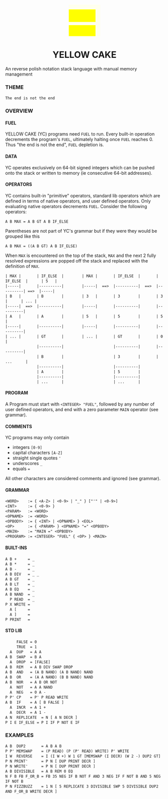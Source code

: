 <div align="center">
  <img src="./logo.svg" width="100"/>
  <h1>YELLOW CAKE</h1>
</div>

An reverse polish notation stack language with manual memory management

### THEME

    The end is not the end

### OVERVIEW

#### FUEL

YELLOW CAKE (YC) programs need `FUEL` to run. Every built-in operation
decrements the program's `FUEL`, ultimately halting once `FUEL` reaches 0. Thus
"the end is not the end", `FUEL` depletion is.

#### DATA

YC operates exclusively on 64-bit signed integers which can be pushed onto the
stack or written to memory (ie consecutive 64-bit addresses).

#### OPERATORS

YC contains built-in "primitive" operators, standard lib operators which are
defined in terms of native operators, and user defined operators. Only
evaluating native operators decrements `FUEL`. Consider the following operators:

    A B MAX = A B GT A B IF_ELSE

Parentheses are not part of YC's grammar but if they were they would be grouped
like this

    A B MAX = ((A B GT) A B IF_ELSE)

When `MAX` is encountered on the top of the stack, `MAX` and the next 2 fully
resolved expressions are popped off the stack and replaced with the definition
of `MAX`.

```
| MAX |       | IF_ELSE  |        | MAX |       | IF_ELSE  |       | IF_ELSE  |      | 5   |
|-----|       |----------|        |-----|  ==>  |----------|  ==>  |----------| ==>  |-----|
| B   |       | B        |        | 3   |       | 3        |       | 3        |      | ... |
|-----|  ==>  |----------|        |-----|       |----------|       |----------|
| A   |       | A        |        | 5   |       | 5        |       | 5        |
|-----|       |----------|        |-----|       |----------|       |----------|
| ... |       | GT       |        | ... |       | GT       |       | 0        |
              |----------|                      |----------|       |----------|
              | B        |                      | 3        |       | ...      |
              |----------|                      |----------|
              | A        |                      | 5        |
              |----------|                      |----------|
              | ...      |                      | ...      |
```

#### PROGRAM

A Program must start with `<INTEGER> "FUEL"`, followed by any number of user
defined operators, and end with a zero parameter `MAIN` operator (see grammar).

#### COMMENTS

YC programs may only contain

- integers `[0-9]`
- capital characters `[A-Z]`
- straight single quotes `'`
- underscores `_`
- equals `=`

All other characters are considered comments and ignored (see grammar).

#### GRAMMAR

    <WORD>    := { <A-Z> | <0-9> | "_" } ["'" | <0-9>]
    <INT>     := { <0-9> }
    <PARAM>   := <WORD>
    <OPNAME>  := <WORD>
    <OPBODY>  := { <INT> | <OPNAME> } <EOL>
    <OP>      := { <PARAM> } <OPNAME> "=" <OPBODY>
    <MAIN>    := "MAIN =" <OPBODY>
    <PROGRAM> := <INTEGER> "FUEL" { <OP> } <MAIN>

#### BUILT-INS

    A B +     = _
    A B *     = _
    A B -     = _
    A B DIV   = _ _
    A B GT    = _
    A B LT    = _
    A B EQ    = _
    A B NAND  = _
      P READ  = _
    P X WRITE =
      A [     =
      A ]     =
    P PRINT   =

#### STD LIB

         FALSE = 0
         TRUE  = 1
      A  DUP   = A A
    A B  SWAP  = B A
      A  DROP  = [FALSE]
    A B  REM   = A B DIV SWAP DROP
    A B  AND   = (A B NAND) (A B NAND) NAND
    A B  OR    = (A A NAND) (B B NAND) NAND
    A B  NOR   = A B OR NOT
      A  NOT   = A A NAND
      A  NEG   = 0 A -
    P P' CP    = P' P READ WRITE
    A B  IF    = A [ B FALSE ]
      A  INCR  = A 1 +
      A  DECR  = A 1 -
    A N  REPLICATE  = N [ A N DECR ]
    P I E IF_ELSE = P I IF P NOT E IF

### EXAMPLES

    A B  DUP2       = A B A B
    P P' MEMSWAP    = (P READ) (P (P' READ) WRITE) P' WRITE
    I W  REVERSE    = I (I W +) W 1 GT [MEMSWAP (I DECR) (W 2 -) DUP2 GT]
    P N PRINT'      = P N [ DUP PRINT DECR ]
    P N WRITE'      = P N [ DUP PRINT DECR ]
    A B DIVISIBLE   = A B REM 0 EQ
    N F B FB F_OR_B = FB 35 NEG IF B NOT F AND 3 NEG IF F NOT B AND 5 NEG IF NOT B
    P N FIZZBUZZ    = 1 N [ 5 REPLICATE 3 DIVISIBLE SWP 5 DIVISIBLE DUP2 AND F_OR_B WRITE DECR ]
